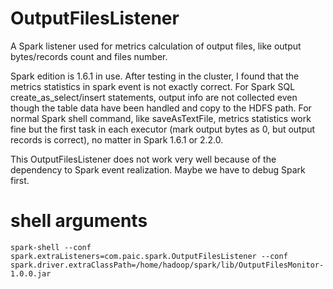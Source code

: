 # OutputFilesListener

A Spark listener used for metrics calculation of output files, like output bytes/records count and files number.

Spark edition is 1.6.1 in use. After testing in the cluster, I found that the metrics statistics in spark event is not exactly correct. For Spark SQL create_as_select/insert statements, output info are not collected even though the table data have been handled and copy to the HDFS path. For normal Spark shell command, like saveAsTextFile, metrics statistics work fine but the first task in each executor (mark output bytes as 0, but output records is correct), no matter in Spark 1.6.1 or 2.2.0.

This OutputFilesListener does not work very well because of the dependency to Spark event realization. Maybe we have to debug Spark first.

# shell arguments

`spark-shell --conf spark.extraListeners=com.paic.spark.OutputFilesListener --conf spark.driver.extraClassPath=/home/hadoop/spark/lib/OutputFilesMonitor-1.0.0.jar`
